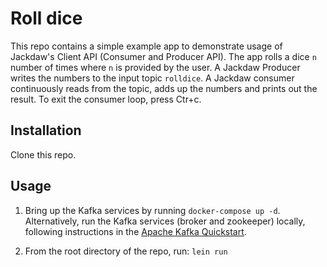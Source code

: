 # Roll dice

This repo contains a simple example app to demonstrate usage of Jackdaw's Client API (Consumer and Producer API). The app rolls a dice `n` number of times where `n` is provided by the user. A Jackdaw Producer writes the numbers to the input topic `rolldice`. A Jackdaw consumer continuously reads from the topic, adds up the numbers and prints out the result. To exit the consumer loop, press Ctr+c.

## Installation

Clone this repo.

## Usage

1. Bring up the Kafka services by running `docker-compose up -d`. Alternatively, run the Kafka services (broker and zookeeper) locally, following instructions in the [Apache Kafka Quickstart](https://kafka.apache.org/quickstart).

2. From the root directory of the repo, run: `lein run`
